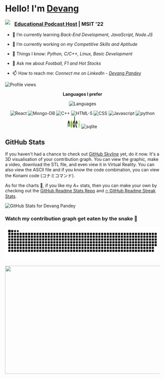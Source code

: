 # Hello! I'm [Devang](https://github.com/devang-7)

<!-- <a href="https://www.linkedin.com/in/devang-pandey-354529112/"> -->
<!--   <img align="left" width="40px" src="https://cliply.co/wp-content/uploads/2021/02/372102050_LINKEDIN_ICON_TRANSPARENT_1080.gif"  />
</a>

<a href="mailto:devang.pandey71@outlook.com">
  <img align="left" width="29px" src="https://www.bootgum.com/wp-content/uploads/2018/07/Email_Open_550px-1.gif" />
</a>-->
<a href="https://www.youtube.com/channel/UCENZcMxTeKsRip7KrveVEqg">
  <img align="left" width="30px" src="https://cliply.co/wp-content/uploads/2019/07/371907120_YOUTUBE_ICON_TRANSPARENT_400.gif" />
</a> 

### [Educational Podcast Host](https://www.youtube.com/watch?v=4nICxXaOOD8) | MSIT '22

- 🌱 I’m currently learning *Back-End Development, JavaScript, Node.JS*

- 🔭 I’m currently working on *my Competitive Skills and Aptitude*

- :eyes: Things I know: *Python, C/C++, Linux, Basic Development*  

- 💬 Ask me about *Football, F1 and Hot Stocks*

- 📫 How to reach me: *Connect me on LinkedIn - [Devang Pandey](https://www.linkedin.com/in/devang-pandey-354529112/)*

![Profile views](https://komarev.com/ghpvc/?username=devang-7)

<p align="center">
    <strong>Languages I prefer     </strong>
</p>

<p align="center">
    <img src="https://github-readme-stats.vercel.app/api/top-langs/?username=devang-7&layout=compact" alt="Languages"/> 
</p>

<p align="center">
<img src="https://cdn.svgporn.com/logos/react.svg" alt="React" width="40" height="40"/> 
<img src="https://cdn.svgporn.com/logos/mongodb.svg" alt="Mongo-DB" width="36" height="36"/>  
<img src="https://raw.githubusercontent.com/gilbarbara/logos/master/logos/c-plusplus.svg" alt="C++" width="40" height="40"/> 
<img src="https://raw.githubusercontent.com/gilbarbara/logos/master/logos/html-5.svg" alt="HTML-5" width="40" height="40"/>
<img src="https://raw.githubusercontent.com/gilbarbara/logos/master/logos/css-3.svg" alt="CSS" width="40" height="40"/> 
<img src="https://raw.githubusercontent.com/gilbarbara/logos/master/logos/javascript.svg" alt="Javascript" width="40" height="40"/>  
<img src="https://github.com/gilbarbara/logos/blob/master/logos/python.svg" alt="python" width="40" height="40"/>
<img src="https://github.com/gilbarbara/logos/blob/master/logos/nodejs.svg" alt="node.js" width="40" height="40"/>
<img src="https://github.com/gilbarbara/logos/blob/master/logos/sqlite.svg" alt="sqlite" width="40" height="40"/>
</p>

## GitHub Stats

If you haven't had a chance to check out [GitHub Skyline](https://skyline.github.com/) yet, do it now. It's a 3D visualisation of your contribution graph. You can view the graphic, make a video, download the STL file, and even view it in Virtual Reality. You can also view the ASCII file and if you know the code combination, you can view the Konami code (コナミコマンド).

As for the charts 🥧, if you like my A+ stats, then you can make your own by checking out the [GitHub Readme Stats Repo](https://github.com/anuraghazra/github-readme-stats) and [🔥 GitHub Readme Streak Stats](https://github-readme-streak-stats.herokuapp.com/demo/).

<img src="https://github-readme-stats.vercel.app/api?username=devang-7&show_icons=true&include_all_commits=true&count_private=true&theme=jolly&layout=compact" alt="GitHub Stats for Devang Pandey" width="700">


### Watch my contribution graph get eaten by the snake 🐍

<!-- platane/snk works, it just puts it on a new branch -->
![devang snake gif](https://github.com/devang-7/devang-7/blob/master/github-user-contribution.svg)


<p align="center">     
<!--[devang-7 skyline gif]   get yours from here: https://skyline.github.com/    -->
<img src="https://github.com/devang-7/devang-7/blob/master/.github/workflows/devang-7-2020.gif" height="350" width="800">     
</p>
